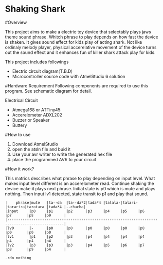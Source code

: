 Shaking Shark
=========

#Overview

This project aims to make a electric toy device that selectably plays jaws theme sound phrase.
Whitch phrase to play depends on how fast the device is shaken. It gives sound effect for kids 
play of acting shark. Not like ordinaly melody player, physical accerelative movement of the 
device turns out the sound effect and it enhances fun of killer shark attack play for kids.

This project includes followings
- Electric circuit diagram(T.B.D)
- Microcontroller source code with AtmelStudio 6 solution

#Hardware Requirement
Following components are required to use this program.
See schematic diagram for detail.

Electrical Circuit
* Atmega168 or ATTiny45
* Accerelometer ADXL202
* Buzzer or Speaker
* Buttery

#How to use

1. Download AtmelStudio
2. open the atsln file and buid it
3. Use your avr writer to write the generated hex file
4. place the programmed AVR to your circuit

#How it work?

This matrics describes what phrase to play depending on input level.
What makes input level different is an accerelometer read. Continue shaking the device
make it plays next phrase.
Initial state is p0 which is mute and plays nothing.
Then input lv1 detected, state transit to p1 and play that sound.


    |    phrase|mute   |ta--da  |ta--da*2|tada*4 |talala-|talari-|tararira|taratara |tada*4 |..chacha|
    |input     |p0     |p1      |p2      |p3     |p4     |p5     |p6      |p7       |p8     |p9      |
    |------------------------------------------------------------------------------------------------|
    |lv0       |-      |p0      |p0      |p0     |p0     |p0     |p0      |p0       |p0     |p0      |
    |lv1       |p1     |p2      |p3      |p4     |p4     |p4     |p4      |p4       |p4     |p4      |
    |lv2       |p3     |p3      |p3      |p4     |p5     |p6     |p7      |p8       |p9     |p4      |
    
    -:do nothing

